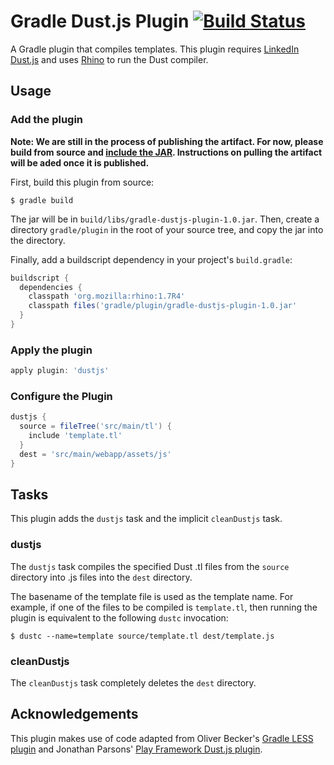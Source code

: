 Gradle Dust.js Plugin [![Build Status](https://travis-ci.org/davidzchen/gradle-dustjs-plugin.svg?branch=master)](https://travis-ci.org/davidzchen/gradle-dustjs-plugin)
=====================

A Gradle plugin that compiles templates. This plugin requires [LinkedIn Dust.js](http://linkedin.github.io/dustjs) and uses [Rhino](http://mozilla.org/rhino) to run the Dust compiler.

Usage
-----

### Add the plugin ###

**Note: We are still in the process of publishing the artifact. For now, please build from source and [include the JAR](http://www.gradle.org/docs/current/userguide/custom_plugins.html). Instructions on pulling the artifact will be aded once it is published.**

First, build this plugin from source:

```
$ gradle build
```

The jar will be in `build/libs/gradle-dustjs-plugin-1.0.jar`. Then, create a directory `gradle/plugin` in the root of your source tree, and copy the jar into the directory.

Finally, add a buildscript dependency in your project's `build.gradle`:

```groovy
buildscript {
  dependencies {
    classpath 'org.mozilla:rhino:1.7R4'
    classpath files('gradle/plugin/gradle-dustjs-plugin-1.0.jar'
  }
}
```

### Apply the plugin ###

```groovy
apply plugin: 'dustjs'
```

### Configure the Plugin ###

```groovy
dustjs {
  source = fileTree('src/main/tl') {
    include 'template.tl'
  }
  dest = 'src/main/webapp/assets/js'
}
```

Tasks
-----

This plugin adds the `dustjs` task and the implicit `cleanDustjs` task.

### dustjs ###

The `dustjs` task compiles the specified Dust .tl files from the `source` directory into .js files into the `dest` directory.

The basename of the template file is used as the template name. For example, if one of the files to be compiled is `template.tl`, then running the plugin is equivalent to the following `dustc` invocation:

```
$ dustc --name=template source/template.tl dest/template.js
```

### cleanDustjs ###

The `cleanDustjs` task completely deletes the `dest` directory.

Acknowledgements
----------------

This plugin makes use of code adapted from Oliver Becker's [Gradle LESS plugin](https://github.com/obecker/gradle-lesscss-plugin)
and Jonathan Parsons' [Play Framework Dust.js plugin](https://github.com/jmparsons/play-dustjs).
